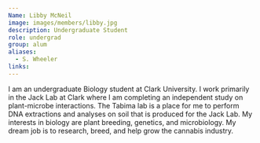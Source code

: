 ```yaml
---
Name: Libby McNeil
image: images/members/libby.jpg
description: Undergraduate Student
role: undergrad
group: alum
aliases:
  - S. Wheeler
links:
---
```


I am an undergraduate Biology student at Clark University. I work primarily in the Jack Lab at Clark where I am completing an independent study on plant-microbe interactions. The Tabima lab is a place for me to perform DNA extractions and analyses on soil that is produced for the Jack Lab. My interests in biology are plant breeding, genetics, and microbiology. My dream job is to research, breed, and help grow the cannabis industry.